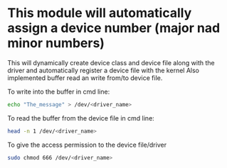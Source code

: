 # This module will automatically assign a device number (major nad minor numbers)

This will dynamically create device class and device file along with the driver and automatically register a device file with the kernel
Also implemented buffer read an write from/to device file.

To write into the buffer in cmd line:
```bash
echo "The_message" > /dev/<driver_name>
```

To read the buffer from the device file in cmd line:
```bash
head -n 1 /dev/<driver_name>
```

To give the access permission to the device file/driver
```bash
sudo chmod 666 /dev/<driver_name>
```
